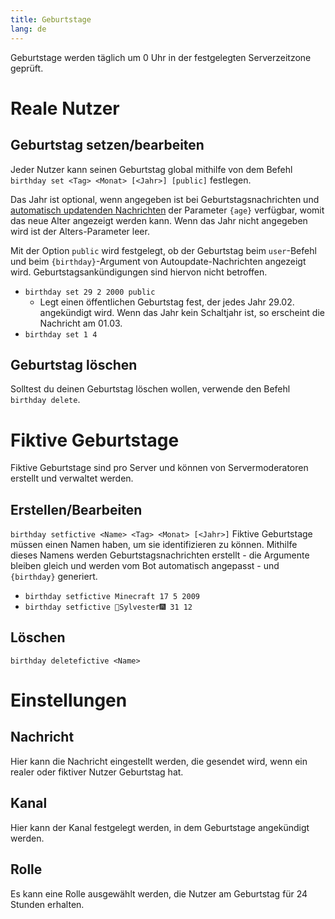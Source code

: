 ```yaml
---
title: Geburtstage
lang: de
---
```


Geburtstage werden täglich um 0 Uhr in der festgelegten Serverzeitzone geprüft.

# Reale Nutzer

## Geburtstag setzen/bearbeiten
Jeder Nutzer kann seinen Geburtstag global mithilfe von dem Befehl `birthday set <Tag> <Monat> [<Jahr>] [public]` festlegen.

Das Jahr ist optional, wenn angegeben ist bei Geburtstagsnachrichten und [automatisch updatenden Nachrichten](./autoupdate) der Parameter `{age}` verfügbar, womit das neue Alter angezeigt werden kann. Wenn das Jahr nicht angegeben wird ist der Alters-Parameter leer.

Mit der Option `public` wird festgelegt, ob der Geburtstag beim `user`-Befehl und beim `{birthday}`-Argument von Autoupdate-Nachrichten angezeigt wird. Geburtstagsankündigungen sind hiervon nicht betroffen.

- `birthday set 29 2 2000 public`
  - Legt einen öffentlichen Geburtstag fest, der jedes Jahr 29.02. angekündigt wird. Wenn das Jahr kein Schaltjahr ist, so erscheint die Nachricht am 01.03.
- `birthday set 1 4`

## Geburtstag löschen
Solltest du deinen Geburtstag löschen wollen, verwende den Befehl `birthday delete`.

# Fiktive Geburtstage
Fiktive Geburtstage sind pro Server und können von Servermoderatoren erstellt und verwaltet werden.

## Erstellen/Bearbeiten
`birthday setfictive <Name> <Tag> <Monat> [<Jahr>]`
Fiktive Geburtstage müssen einen Namen haben, um sie identifizieren zu können. Mithilfe dieses Namens werden Geburtstagsnachrichten erstellt - die Argumente bleiben gleich und werden vom Bot automatisch angepasst - und `{birthday}` generiert.

- `birthday setfictive Minecraft 17 5 2009`
- `birthday setfictive 🎇Sylvester🎆 31 12`

## Löschen
`birthday deletefictive <Name>`

# Einstellungen

## Nachricht
Hier kann die Nachricht eingestellt werden, die gesendet wird, wenn ein realer oder fiktiver Nutzer Geburtstag hat.

## Kanal
Hier kann der Kanal festgelegt werden, in dem Geburtstage angekündigt werden.

## Rolle
Es kann eine Rolle ausgewählt werden, die Nutzer am Geburtstag für 24 Stunden erhalten.
